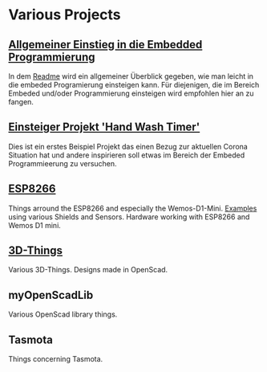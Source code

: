 Various Projects
================

[Allgemeiner Einstieg in die Embedded Programmierung](programming.md)
---------------------------------------------------------------------
In dem [Readme](xxxx) wird ein allgemeiner Überblick gegeben, wie man leicht in die embeded Programierung einsteigen kann. Für diejenigen, die im Bereich Embeded und/oder Programmierung einsteigen wird empfohlen hier an zu fangen.

[Einsteiger Projekt 'Hand Wash Timer'](hand-wash-timers/README.md)
------------------------------------------------------------------
Dies ist ein erstes Beispiel Projekt das einen Bezug zur aktuellen Corona Situation hat und andere inspirieren soll etwas im Bereich der Embeded Programmieerung zu versuchen.



[ESP8266](ESP8266/README.md)
---------------------------------------------
Things arround the ESP8266 and especially the Wemos-D1-Mini.
[Examples](ESP8266/src/README.md) using various Shields and Sensors.
Hardware working with ESP8266 and Wemos D1 mini.


[3D-Things](3D-Things/README.md)
--------------------------------
Various 3D-Things. Designs made in OpenScad.


myOpenScadLib
-------------
Various OpenScad library things.

Tasmota
-------
Things concerning Tasmota.


